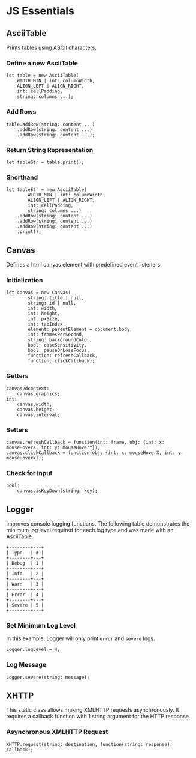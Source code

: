 # JS Essentials

## AsciiTable
Prints tables using ASCII characters.

### Define a new AsciiTable
```
let table = new AsciiTable(
    WIDTH_MIN | int: columnWidth,
    ALIGN_LEFT | ALIGN_RIGHT,
    int: cellPadding,
    string: columns ...);
```

### Add Rows
```
table.addRow(string: content ...)
    .addRow(string: content ...)
    .addRow(string: content ...);
```

### Return String Representation
```
let tableStr = table.print();
```

### Shorthand
```
let tableStr = new AsciiTable(
        WIDTH_MIN | int: columnWidth,
        ALIGN_LEFT | ALIGN_RIGHT,
        int: cellPadding,
        string: columns ...)
    .addRow(string: content ...)
    .addRow(string: content ...)
    .addRow(string: content ...)
    .print();
```

## Canvas
Defines a html canvas element with predefined event listeners.

### Initialization
```
let canvas = new Canvas(
        string: title | null,
        string: id | null,
        int: width,
        int: height,
        int: pxSize,
        int: tabIndex,
        element: parentElement = document.body,
        int: framesPerSecond,
        string: backgroundColor,
        bool: caseSensitivity,
        bool: pauseOnLoseFocus,
        function: refreshCallback,
        function: clickCallback);
```

### Getters
```
canvas2dcontext:
    canvas.graphics;
int:
    canvas.width;
    canvas.height;
    canvas.interval;
```

### Setters
```
canvas.refreshCallback = function(int: frame, obj: {int: x: mouseHoverX, int: y: mouseHoverY});
canvas.clickCallback = function(obj: {int: x: mouseHoverX, int: y: mouseHoverY});
```

### Check for Input
```
bool:
    canvas.isKeyDown(string: key);
```

## Logger
Improves console logging functions.
The following table demonstrates the minimum log level required for each log type and was made with an AsciiTable.
```
+--------+---+
| Type   | # | 
+--------+---+
| Debug  | 1 | 
+--------+---+
| Info   | 2 | 
+--------+---+
| Warn   | 3 | 
+--------+---+
| Error  | 4 | 
+--------+---+
| Severe | 5 | 
+--------+---+
```

### Set Minimum Log Level
In this example, Logger will only print `error` and `severe` logs.
```
Logger.logLevel = 4;
```

### Log Message
```
Logger.severe(string: message);
```

## XHTTP
This static class allows making XMLHTTP requests asynchronously. It requires a callback function with 1 string argument for the HTTP response.

### Asynchronous XMLHTTP Request
```
XHTTP.request(string: destination, function(string: response): callback);
```
